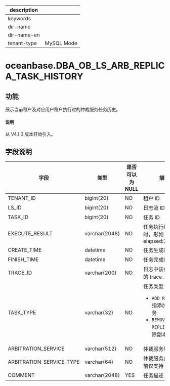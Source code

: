 |description||
|---|---|
|keywords||
|dir-name||
|dir-name-en||
|tenant-type|MySQL Mode|

# oceanbase.DBA_OB_LS_ARB_REPLICA_TASK_HISTORY

## 功能

展示当前租户及对应用户租户执行过的仲裁服务任务历史。

<main id="notice" type='explain'>
  <h4>说明</h4>
  <p>从 V4.1.0 版本开始引入。</p>
</main>

## 字段说明

| 字段 | 类型 | 是否可以为 NULL | 描述 |
| --- | --- | --- | --- |
| TENANT_ID | bigint(20) | NO | 租户 ID  |
| LS_ID | bigint(20) | NO | 日志流 ID |
| TASK_ID | bigint(20) | NO | 任务 ID |
| EXECUTE_RESULT | varchar(2048) | NO | 任务执行结果及耗时，形如 “[ret:0; elapsed:72160;]” |
| CREATE_TIME | datetime | NO | 任务生成时间 |
| FINISH_TIME | datetime | NO | 任务完成时间 |
| TRACE_ID | varchar(200) | NO | 日志中该任务执行的 trace_id |
| TASK_TYPE | varchar(32) | NO |  任务类型：<ul><li> `ADD REPLICA` 指添加副本任务  </li><li> `REMOVE REPLICA` 指删除副本任务</li></ul>|
| ARBITRATION_SERVICE | varchar(512) | NO | 仲裁服务地址 |
| ARBITRATION_SERVICE_TYPE | varchar(64) | NO | 仲裁服务类型，当前仅支持 `ADDR` |
| COMMENT | varchar(2048) | YES | 任务描述 |
